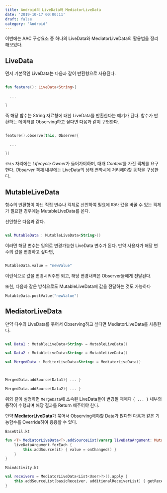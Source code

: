```yaml
---
title: Android의 LiveData와 MediatorLiveData
date: '2019-10-17 00:00:11'
draft: false
category: 'Android'
---
```


이번에는 AAC 구성요소 중 하나의 LiveData와 MediatorLiveData의 활용범을 정리해보았다.

## LiveData

먼저 기본적인 LiveData는 다음과 같이 반환형으로 사용된다.

```kotlin

fun feature(): LiveData<String>{

  ...

}

```

즉 해당 함수는 String 자료형에 대한 LiveData를 반환한다는 얘기가 된다. 함수가 반환하는 데이터를 Observing하고 싶다면 다음과 같이 구현한다.

```kotlin

feature().observe(this, Observer{

  ...

})

```

`this` 자리에는 *Lifecycle Owner*가 들어가야하며, 대개 *Context*를 가진 객체를 요구한다. _Observer_ 객체 내부에는 LiveData의 상태 변화시에 처리해야할 동작을 구성한다.

## MutableLiveData

함수의 반환형이 아닌 직접 변수나 객체로 선언하여 필요에 따라 값을 바꿀 수 있는 객체가 필요한 경우에는 MutableLiveData를 쓴다.

선언형은 다음과 같다.

```kotlin

val MutableData : MutableLiveData<String>()

```

이러면 해당 변수는 임의로 변경가능한 LiveData 변수가 된다. 만약 사용자가 해당 변수의 값을 변경하고 싶다면,

```kotlin

MutableData.value = "newValue"

```

이런식으로 값을 변경시켜주면 되고, 해당 변경내역은 Observer들에게 전달된다.

또한, 다음과 같은 방식으로도 MutableLiveData에 값을 전달하는 것도 가능하다

```kotlin
MutableData.postValue("newValue")
```

## MediatorLiveData

만약 다수의 LiveData를 묶어서 Observing하고 싶다면 MediatorLiveData를 사용한다.

```kotlin

val Data1 : MutableLiveData<String> = MutableLiveData()

val Data2 : MutableLiveData<String> = MutableLiveData()

val MergedData : MeditorLiveData<String> = MediatorLiveData()



MergedData.addSource(Data1){ ... }

MergedData.addSource(Data2){ ... }

```

위와 같이 설정하면 `MergeData`에 소속된 LiveData들이 변경될 때매다 `{ ... }` 내부의 동작이 수행되며 해당 결과를 Return 해주어야 한다.

만약 **MediatorLiveData**가 묶어서 Observing해야할 Data가 많다면 다음과 같은 기능함수를 Override하여 응용할 수 있다.

`BaseUtil.kt`

```kotlin
fun <T> MediatorLiveData<T>.addSourceList(vararg liveDataArgument: MutableLiveData<*>, onChanged: () -> T) {
    liveDataArgument.forEach {
        this.addSource(it) { value = onChanged() }
    }
}
```

`MainActivity.kt`

```kotlin
val receivers = MediatorLiveData<List<User>?>().apply {
    this.addSourceList(basicReceiver, additionalReceiverList) { getReceivers() }
}
```
